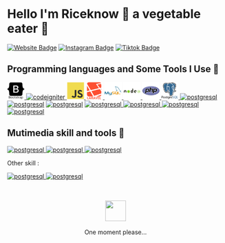 # Hello I'm Riceknow 👋 a vegetable eater 🌮

[![Website Badge](https://img.shields.io/badge/-adinyahya.com🤤-9F73AB?style=flat&logo=Google-Chrome&logoColor=black&link=https://linktr.ee/adinyahya)](https://linktr.ee/adinyahya)
[![Instagram Badge](https://img.shields.io/badge/-@adin_yahya-FFA1CF?style=flat&logo=instagram&logoColor=white&link=https://instagram.com/adin_yahya/)](https://instagram.com/adin_yahya)
[![Tiktok Badge](https://img.shields.io/badge/-@riceknow-251B37?style=flat&logo=tiktok&logoColor=white&link=https://tiktok.com/@riceknow/)](https://tiktok.com/@riceknow)
  
<h2>Programming languages and Some Tools I Use 🚀</h2>

<p align="left" dir="auto"> 
  <a href="https://getbootstrap.com" rel="nofollow"> <img src="https://raw.githubusercontent.com/devicons/devicon/master/icons/bootstrap/bootstrap-plain-wordmark.svg" alt="bootstrap" width="40" height="40" style="max-width: 100%;"> </a>
  <a href="https://codeigniter.com" rel="nofollow"> <img src="https://camo.githubusercontent.com/cb2c772e9224dd5dc0e451cb4dc876e7e0aab84350175de5fe9fc9dd9ae555c6/68747470733a2f2f63646e2e776f726c64766563746f726c6f676f2e636f6d2f6c6f676f732f636f646569676e697465722e737667" alt="codeigniter" width="40" height="40" data-canonical-src="https://cdn.worldvectorlogo.com/logos/codeigniter.svg" style="max-width: 100%;"> </a> 
  <a href="https://developer.mozilla.org/en-US/docs/Web/JavaScript" rel="nofollow"> <img src="https://raw.githubusercontent.com/devicons/devicon/master/icons/javascript/javascript-original.svg" alt="javascript" width="40" height="40" style="max-width: 100%;"> </a> <a href="https://laravel.com/" rel="nofollow"> <img src="https://raw.githubusercontent.com/devicons/devicon/master/icons/laravel/laravel-plain-wordmark.svg" alt="laravel" width="40" height="40" style="max-width: 100%;"> </a> 
  <a href="https://www.mysql.com/" rel="nofollow"> <img src="https://raw.githubusercontent.com/devicons/devicon/master/icons/mysql/mysql-original-wordmark.svg" alt="mysql" width="40" height="40" style="max-width: 100%;"> </a>
  <a href="https://nodejs.org" rel="nofollow"> <img src="https://raw.githubusercontent.com/devicons/devicon/master/icons/nodejs/nodejs-original-wordmark.svg" alt="nodejs" width="40" height="40" style="max-width: 100%;"> </a> 
  <a href="https://www.php.net" rel="nofollow"> <img src="https://raw.githubusercontent.com/devicons/devicon/master/icons/php/php-original.svg" alt="php" width="40" height="40" style="max-width: 100%;"> </a> 
  <a href="https://www.postgresql.org" rel="nofollow"> <img src="https://raw.githubusercontent.com/devicons/devicon/master/icons/postgresql/postgresql-original-wordmark.svg" alt="postgresql" width="40" height="40" style="max-width: 100%;"> </a> 
<a href="https://wordpress.org/" rel="nofollow"> <img src="https://cdn-icons-png.flaticon.com/512/174/174881.png" alt="postgresql" width="40" height="40" style="max-width: 100%;"> </a>
  <a href="https://ubuntu.com/" rel="nofollow"> <img src="https://cdn-icons-png.flaticon.com/512/5969/5969282.png" alt="postgresql" width="40" height="40" style="max-width: 100%;"></a>
    <a href="https://www.apple.com/id/macos/monterey/" rel="nofollow"> <img src="https://cdn-icons-png.flaticon.com/512/0/747.png" alt="postgresql" width="40" height="40" style="max-width: 100%;"></a>
      <a href="https://www.linux.org/" rel="nofollow"> <img src="https://cdn-icons-png.flaticon.com/512/6124/6124995.png" alt="postgresql" width="40" height="40" style="max-width: 100%;">
  </a> 
   <a href="https://en.wikipedia.org/wiki/API" rel="nofollow"> <img src="https://cdn.icon-icons.com/icons2/2104/PNG/512/api_icon_129131.png" alt="postgresql" width="40" height="40" style="max-width: 100%;">
  </a> 
   <a href="https://www.nginx.com/" rel="nofollow"> <img src="https://cdn.icon-icons.com/icons2/2415/PNG/512/nginx_original_logo_icon_146413.png" alt="postgresql" width="40" height="40" style="max-width: 100%;">
  </a> 
  <a href="https://www.apache.org/" rel="nofollow"> <img src="https://cdn.icon-icons.com/icons2/2415/PNG/512/apache_original_logo_icon_146644.png" alt="postgresql" width="40" height="40" style="max-width: 100%;">
  </a> 
</p>
  
 <h2>Mutimedia skill and tools 🧐 </h2>
 
 <p align="left" dir="auto"> 
  <a href="https://www.adobe.com" rel="nofollow"> <img src="https://cdn.icon-icons.com/icons2/3070/PNG/512/psd_file_design_graphic_digital_artwork_adobe_photoshop_icon_191032.png" alt="postgresql" width="40" height="40" style="max-width: 100%;"> </a>
  <a href="https://www.adobe.com" rel="nofollow"> <img src="https://cdn.icon-icons.com/icons2/3070/PNG/512/adobe_premiere_pro_premiere_pro_multimedia_software_aplication_icon_191049.png" alt="postgresql" width="40" height="40" style="max-width: 100%;"> </a>
  <a href="https://www.canva.com" rel="nofollow"> <img src="https://cdn.icon-icons.com/icons2/2699/PNG/512/canva_logo_icon_168460.png" alt="postgresql" width="40" height="40" style="max-width: 100%;"> </a>
  </p>
  
  
  Other skill :
  
   <p align="left" dir="auto"> 
  <a href="https://www.adobe.com" rel="nofollow"> <img src="https://cdn.icon-icons.com/icons2/1881/PNG/512/iconfinder-social-media-4341269_120580.png" alt="postgresql" width="40" height="40" style="max-width: 100%;"> </a>
  <a href="https://www.adobe.com" rel="nofollow"> <img src="https://cdn.icon-icons.com/icons2/560/PNG/512/API_icon-icons.com_53706.png" alt="postgresql" width="40" height="40" style="max-width: 100%;"> </a>
  </p>
  
  <div align="center">
  <br>
  <br>
  <a href="https://github.com/adinyahya/"><img src="https://github.githubassets.com/images/mona-loading-dark.gif" width="48" height="48"></a>
  <p>One moment please...</p>
  <br>
  <br>
</a>
  

